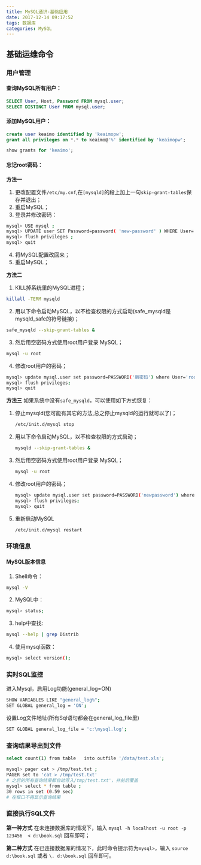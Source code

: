 ```yaml
---
title: MySQL通识-基础应用
date: 2017-12-14 09:17:52
tags: 数据库
categories: MySQL
---
```


## 基础运维命令

### 用户管理

#### 查询MySQL所有用户：
```sql
SELECT User, Host, Password FROM mysql.user;
SELECT DISTINCT User FROM mysql.user;
```

#### 添加MySQL用户：
```sql
create user keaimo identified by 'keaimopw';
grant all privileges on *.* to keaimo@'%' identified by 'keaimopw';

show grants for 'keaimo';
```

#### 忘记root密码：

**方法一**
1. 更改配置文件`/etc/my.cnf`,在`[mysqld]`的段上加上一句`skip-grant-tables`保存并退出；
2. 重启MySQL；
3. 登录并修改密码：
```bash
mysql> USE mysql ; 
mysql> UPDATE user SET Password=password( 'new-password' ) WHERE User='root'; 
mysql> flush privileges ; 
mysql> quit
```
4. 将MySQL配置改回来；
5. 重启MySQL；

**方法二**
1. KILL掉系统里的MySQL进程； 
```bash
killall -TERM mysqld
```

2. 用以下命令启动MySQL，以不检查权限的方式启动(safe_mysqld是mysqld_safe的符号链接)； 
```bash
safe_mysqld --skip-grant-tables &
```

3. 然后用空密码方式使用root用户登录 MySQL； 
```bash
mysql -u root
```

4. 修改root用户的密码； 
```bash
mysql> update mysql.user set password=PASSWORD('新密码') where User='root';
mysql> flush privileges;
mysql> quit
```


**方法三**
如果系统中没有`safe_mysqld`，可以使用如下方式恢复：
1. 停止mysqld(您可能有其它的方法,总之停止mysqld的运行就可以了)； 
    ```bash
    /etc/init.d/mysql stop
    ```

2. 用以下命令启动MySQL，以不检查权限的方式启动； 
    ```bash
    mysqld --skip-grant-tables &
    ```

3. 然后用空密码方式使用root用户登录 MySQL； 
    ```bash
    mysql -u root
    ```

4. 修改root用户的密码； 
    ```bash
    mysql> update mysql.user set password=PASSWORD('newpassword') where User='root'; 
    mysql> flush privileges; 
    mysql> quit
    ```

5. 重新启动MySQL
    ```bash
    /etc/init.d/mysql restart
    ```

### 环境信息

#### MySQL版本信息

1. Shell命令：
```bash
mysql -V
```

2. MySQL中：
```bash
mysql> status;
```

3. help中查找:
```bash
mysql --help | grep Distrib
```

4. 使用mysql函数：
```bash
mysql> select version();
```

### 实时SQL监控

进入Mysql，启用Log功能(general_log=ON) 
```bash
SHOW VARIABLES LIKE "general_log%"; 
SET GLOBAL general_log = 'ON';
```
设置Log文件地址(所有Sql语句都会在general_log_file里) 
```bash
SET GLOBAL general_log_file = 'c:\mysql.log';
```

### 查询结果导出到文件

```bash
select count(1) from table   into outfile '/data/test.xls';
```

```bash
mysql> pager cat > /tmp/test.txt ;
PAGER set to 'cat > /tmp/test.txt'
# 之后的所有查询结果都自动写入/tmp/test.txt'，并前后覆盖
mysql> select * from table ;
30 rows in set (0.59 sec)
# 在框口不再显示查询结果
```

### 直接执行SQL文件

**第一种方式**
在未连接数据库的情况下，输入 `mysql -h localhost -u root -p 123456  < d:\book.sql` 回车即可；

**第二种方式**
在已连接数据库的情况下，此时命令提示符为`mysql>`，输入 `source d:\book.sql`  或者 `\. d:\book.sql` 回车即可。
